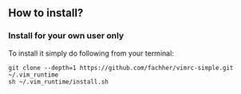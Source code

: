 ## How to install?
### Install for your own user only
To install it simply do following from your terminal:

	git clone --depth=1 https://github.com/fachher/vimrc-simple.git ~/.vim_runtime
	sh ~/.vim_runtime/install.sh
